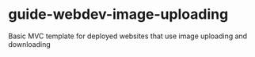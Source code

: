 # guide-webdev-image-uploading
Basic MVC template for deployed websites that use image uploading and downloading
